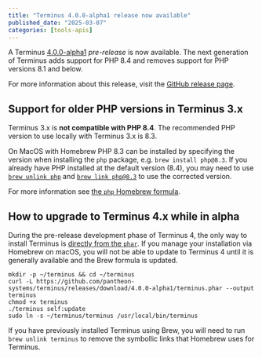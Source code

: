 ```yaml
---
title: "Terminus 4.0.0-alpha1 release now available"
published_date: "2025-03-07"
categories: [tools-apis]
---
```


A Terminus [4.0.0-alpha1](https://github.com/pantheon-systems/terminus/releases/tag/4.0.0-alpha1) _pre-release_ is now available.
The next generation of Terminus adds support for PHP 8.4 and removes support for PHP versions 8.1 and below.

For more information about this release, visit the [GitHub release page](https://github.com/pantheon-systems/terminus/releases/tag/4.0.0-alpha1).

## Support for older PHP versions in Terminus 3.x

Terminus 3.x is **not compatible with PHP 8.4**. The recommended PHP version to use locally with Terminus 3.x is 8.3. 

On MacOS with Homebrew PHP 8.3 can be installed by specifying the version when installing the `php` package, e.g. `brew install php@8.3`. If you already have PHP installed at the default version (8.4), you may need to use [`brew unlink php`](https://docs.brew.sh/Manpage#unlink---dry-run-installed_formula-) and [`brew link php@8.3`](https://docs.brew.sh/Manpage#link-ln-options-installed_formula-) to use the corrected version.

For more information see [the `php` Homebrew formula](https://formulae.brew.sh/formula/php@8.3).

## How to upgrade to Terminus 4.x while in alpha
During the pre-release development phase of Terminus 4, the only way to install Terminus is [directly from the `phar`](https://docs.pantheon.io/terminus/install#windows-and-linux). If you manage your installation via Homebrew on macOS, you will not be able to update to Terminus 4 until it is generally available and the Brew formula is updated.

```shell{promptUser: user}
mkdir -p ~/terminus && cd ~/terminus
curl -L https://github.com/pantheon-systems/terminus/releases/download/4.0.0-alpha1/terminus.phar --output terminus
chmod +x terminus
./terminus self:update
sudo ln -s ~/terminus/terminus /usr/local/bin/terminus
```

If you have previously installed Terminus using Brew, you will need to run `brew unlink terminus` to remove the symbollic links that Homebrew uses for Terminus.
